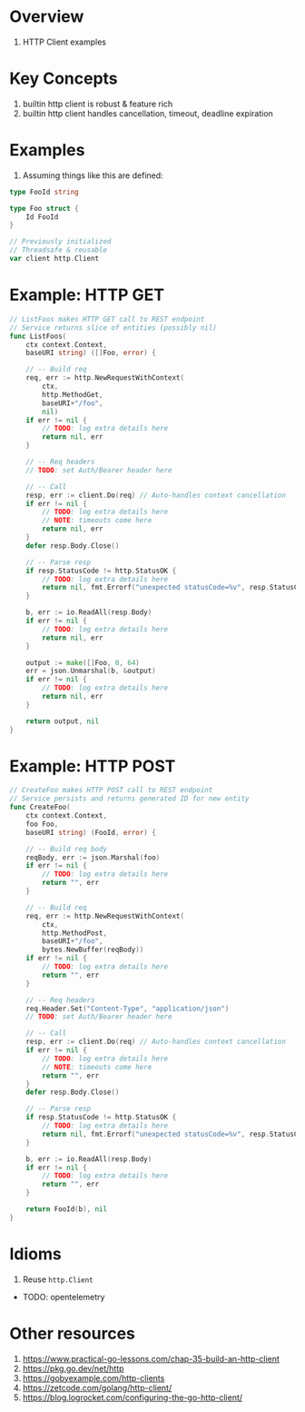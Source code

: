 # Overview
1. HTTP Client examples


# Key Concepts
1. builtin http client is robust & feature rich
1. builtin http client handles cancellation, timeout, deadline expiration


# Examples
1. Assuming things like this are defined:
```go
type FooId string

type Foo struct {
	Id FooId
}

// Previously initialized
// Threadsafe & reusable
var client http.Client
```


# Example: HTTP GET
```go
// ListFoos makes HTTP GET call to REST endpoint
// Service returns slice of entities (possibly nil)
func ListFoos(
	ctx context.Context,
	baseURI string) ([]Foo, error) {

	// -- Build req
	req, err := http.NewRequestWithContext(
		ctx,
		http.MethodGet,
		baseURI+"/foo",
		nil)
	if err != nil {
		// TODO: log extra details here
		return nil, err
	}

	// -- Req headers
	// TODO: set Auth/Bearer header here

	// -- Call
	resp, err := client.Do(req) // Auto-handles context cancellation
	if err != nil {
		// TODO: log extra details here
		// NOTE: timeouts come here
		return nil, err
	}
	defer resp.Body.Close()

	// -- Parse resp
	if resp.StatusCode != http.StatusOK {
		// TODO: log extra details here
		return nil, fmt.Errorf("unexpected statusCode=%v", resp.StatusCode)
	}

	b, err := io.ReadAll(resp.Body)
	if err != nil {
		// TODO: log extra details here
		return nil, err
	}

	output := make([]Foo, 0, 64)
	err = json.Unmarshal(b, &output)
	if err != nil {
		// TODO: log extra details here
		return nil, err
	}

	return output, nil
}
```


# Example: HTTP POST
```go
// CreateFoo makes HTTP POST call to REST endpoint
// Service persists and returns generated ID for new entity
func CreateFoo(
	ctx context.Context,
	foo Foo,
	baseURI string) (FooId, error) {

	// -- Build req body
	reqBody, err := json.Marshal(foo)
	if err != nil {
		// TODO: log extra details here
		return "", err
	}

	// -- Build req
	req, err := http.NewRequestWithContext(
		ctx,
		http.MethodPost,
		baseURI+"/foo",
		bytes.NewBuffer(reqBody))
	if err != nil {
		// TODO: log extra details here
		return "", err
	}

	// -- Req headers
	req.Header.Set("Content-Type", "application/json")
	// TODO: set Auth/Bearer header here

	// -- Call
	resp, err := client.Do(req) // Auto-handles context cancellation
	if err != nil {
		// TODO: log extra details here
		// NOTE: timeouts come here
		return "", err
	}
	defer resp.Body.Close()

	// -- Parse resp
	if resp.StatusCode != http.StatusOK {
		// TODO: log extra details here
		return nil, fmt.Errorf("unexpected statusCode=%v", resp.StatusCode)
	}

	b, err := io.ReadAll(resp.Body)
	if err != nil {
		// TODO: log extra details here
		return "", err
	}

	return FooId(b), nil
}
```


# Idioms
1. Reuse `http.Client`

- TODO: opentelemetry


# Other resources
1. https://www.practical-go-lessons.com/chap-35-build-an-http-client
1. https://pkg.go.dev/net/http
1. https://gobyexample.com/http-clients
1. https://zetcode.com/golang/http-client/
1. https://blog.logrocket.com/configuring-the-go-http-client/
